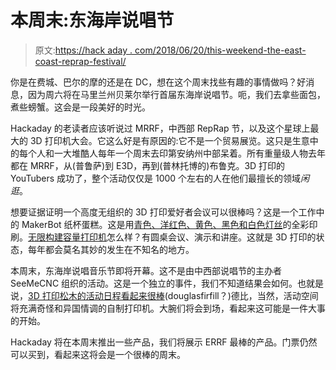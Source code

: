 # 本周末:东海岸说唱节

> 原文:[https://hack aday . com/2018/06/20/this-weekend-the-east-coast-reprap-festival/](https://hackaday.com/2018/06/20/this-weekend-the-east-coast-reprap-festival/)

你是在费城、巴尔的摩的还是在 DC，想在这个周末找些有趣的事情做吗？好消息，因为周六将在马里兰州贝莱尔举行首届东海岸说唱节。呃，我们去拿些面包，煮些螃蟹。这会是一段美好的时光。

Hackaday 的老读者应该听说过 MRRF，中西部 RepRap 节，以及这个星球上最大的 3D 打印机大会。它这么好是有原因的:它不是一个贸易展览。这只是生意中的每个人和一大堆酷人每年一个周末去印第安纳州中部呆着。所有重量级人物去年都在 MRRF，从(普鲁萨)到 E3D，再到(普林托博的)布鲁克。3D 打印的 YouTubers 成功了，整个活动仅仅是 1000 个左右的人在他们最擅长的领域*闲逛*。

想要证据证明一个高度无组织的 3D 打印爱好者会议可以很棒吗？这是一个工作中的 MakerBot 纸杯蛋糕。这是用[青色、洋红色、黄色、黑色和白色灯丝](https://hackaday.com/2017/03/26/mrrf-17-true-color-3d-printing/)的全彩印刷。[无限构建容量打印机](https://hackaday.com/2017/03/25/mrrf-17-the-infinite-build-volume-printer/)怎么样？有圆桌会议、演示和讲座。这就是 3D 打印的状态，每年都会莫名其妙的发生在不知名的地方。

本周末，东海岸说唱音乐节即将开幕。这不是由中西部说唱节的主办者 SeeMeCNC 组织的活动。这是一个独立的事件，我们不知道结果会如何。也就是说，[3D 打印松木的活动日程看起来很棒](http://eastcoastreprapfestival.com/event-details/)(douglasfirfill？)德比，当然，活动空间将充满奇怪和异国情调的自制打印机。大腕们将会到场，看起来这可能是一件大事的开始。

Hackaday 将在本周末推出一些产品，我们将展示 ERRF 最棒的产品。门票仍然可以买到，看起来这将会是一个很棒的周末。